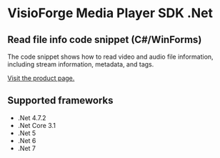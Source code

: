 ﻿# VisioForge Media Player SDK .Net

## Read file info code snippet (C#/WinForms)

The code snippet shows how to read video and audio file information, including stream information, metadata, and tags.

[Visit the product page.](https://www.visioforge.com/media-player-sdk-net)

## Supported frameworks

* .Net 4.7.2
* .Net Core 3.1
* .Net 5
* .Net 6
* .Net 7

